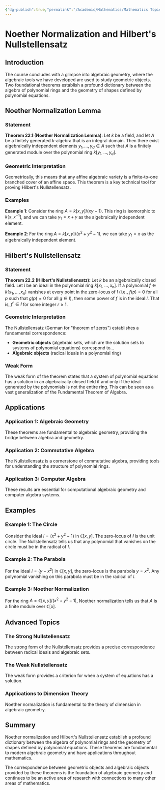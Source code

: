 ```yaml
---
{"dg-publish":true,"permalink":"/Academic/Mathematics/Mathematics Topics/Abstract Algebra/Part III - Galois Theory/22 - Noether Normalization/Noether Normalization/"}
---
```



# Noether Normalization and Hilbert's Nullstellensatz

## Introduction

The course concludes with a glimpse into algebraic geometry, where the algebraic tools we have developed are used to study geometric objects. Two foundational theorems establish a profound dictionary between the algebra of polynomial rings and the geometry of shapes defined by polynomial equations.

## Noether Normalization Lemma

### Statement

**Theorem 22.1 (Noether Normalization Lemma)**: Let $k$ be a field, and let $A$ be a finitely generated $k$-algebra that is an integral domain. Then there exist algebraically independent elements $y_1, \ldots, y_d \in A$ such that $A$ is a finitely generated module over the polynomial ring $k[y_1, \ldots, y_d]$.

### Geometric Interpretation

Geometrically, this means that any affine algebraic variety is a finite-to-one branched cover of an affine space. This theorem is a key technical tool for proving Hilbert's Nullstellensatz.

### Examples

**Example 1**: Consider the ring $A = k[x, y]/(xy - 1)$. This ring is isomorphic to $k[x, x^{-1}]$, and we can take $y_1 = x + y$ as the algebraically independent element.

**Example 2**: For the ring $A = k[x, y]/(x^2 + y^2 - 1)$, we can take $y_1 = x$ as the algebraically independent element.

## Hilbert's Nullstellensatz

### Statement

**Theorem 22.2 (Hilbert's Nullstellensatz)**: Let $k$ be an algebraically closed field. Let $I$ be an ideal in the polynomial ring $k[x_1, \ldots, x_n]$. If a polynomial $f \in k[x_1, \ldots, x_n]$ vanishes at every point in the zero-locus of $I$ (i.e., $f(p) = 0$ for all $p$ such that $g(p) = 0$ for all $g \in I$), then some power of $f$ is in the ideal $I$. That is, $f^r \in I$ for some integer $r \geq 1$.

### Geometric Interpretation

The Nullstellensatz (German for "theorem of zeros") establishes a fundamental correspondence:

- **Geometric objects** (algebraic sets, which are the solution sets to systems of polynomial equations) correspond to...
- **Algebraic objects** (radical ideals in a polynomial ring)

### Weak Form

The weak form of the theorem states that a system of polynomial equations has a solution in an algebraically closed field if and only if the ideal generated by the polynomials is not the entire ring. This can be seen as a vast generalization of the Fundamental Theorem of Algebra.

## Applications

### Application 1: Algebraic Geometry

These theorems are fundamental to algebraic geometry, providing the bridge between algebra and geometry.

### Application 2: Commutative Algebra

The Nullstellensatz is a cornerstone of commutative algebra, providing tools for understanding the structure of polynomial rings.

### Application 3: Computer Algebra

These results are essential for computational algebraic geometry and computer algebra systems.

## Examples

### Example 1: The Circle

Consider the ideal $I = (x^2 + y^2 - 1)$ in $\mathbb{C}[x, y]$. The zero-locus of $I$ is the unit circle. The Nullstellensatz tells us that any polynomial that vanishes on the circle must be in the radical of $I$.

### Example 2: The Parabola

For the ideal $I = (y - x^2)$ in $\mathbb{C}[x, y]$, the zero-locus is the parabola $y = x^2$. Any polynomial vanishing on this parabola must be in the radical of $I$.

### Example 3: Noether Normalization

For the ring $A = \mathbb{C}[x, y]/(x^2 + y^2 - 1)$, Noether normalization tells us that $A$ is a finite module over $\mathbb{C}[x]$.

## Advanced Topics

### The Strong Nullstellensatz

The strong form of the Nullstellensatz provides a precise correspondence between radical ideals and algebraic sets.

### The Weak Nullstellensatz

The weak form provides a criterion for when a system of equations has a solution.

### Applications to Dimension Theory

Noether normalization is fundamental to the theory of dimension in algebraic geometry.

## Summary

Noether normalization and Hilbert's Nullstellensatz establish a profound dictionary between the algebra of polynomial rings and the geometry of shapes defined by polynomial equations. These theorems are fundamental to modern algebraic geometry and have applications throughout mathematics.

The correspondence between geometric objects and algebraic objects provided by these theorems is the foundation of algebraic geometry and continues to be an active area of research with connections to many other areas of mathematics. 
